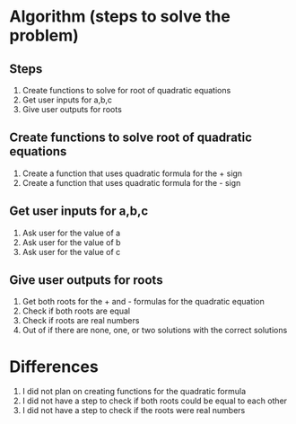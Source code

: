 # Algorithm (steps to solve the problem)
## Steps
1. Create functions to solve for root of quadratic equations
2. Get user inputs for a,b,c
3. Give user outputs for roots

## Create functions to solve root of quadratic equations
1. Create a function that uses quadratic formula for the + sign
2. Create a function that uses quadratic formula for the - sign

## Get user inputs for a,b,c
1. Ask user for the value of a
2. Ask user for the value of b
3. Ask user for the value of c

## Give user outputs for roots
1. Get both roots for the + and - formulas for the quadratic equation
2. Check if both roots are equal
3. Check if roots are real numbers
4. Out of if there are none, one, or two solutions with the correct solutions


# Differences
1. I did not plan on creating functions for the quadratic formula
2. I did not have a step to check if both roots could be equal to each other
3. I did not have a step to check if the roots were real numbers